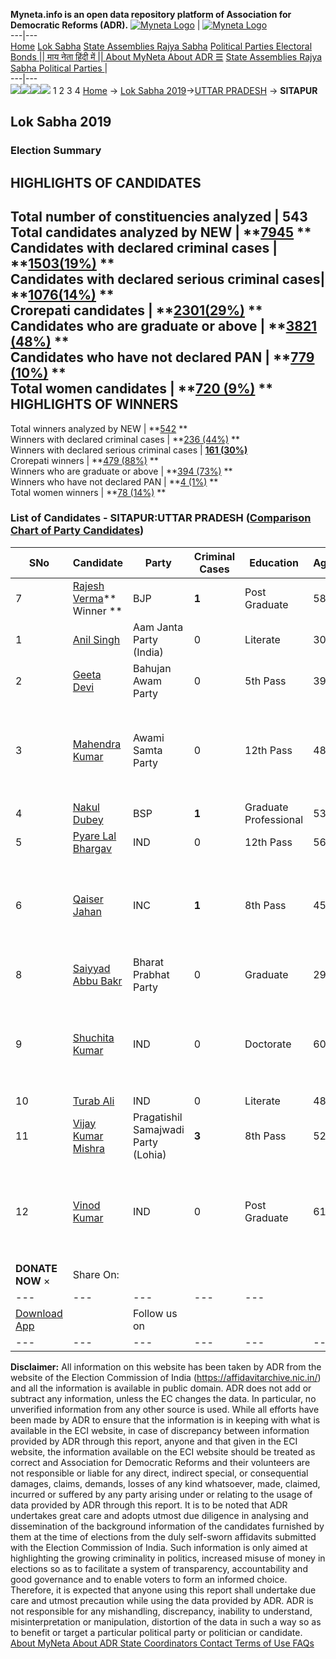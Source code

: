 **Myneta.info is an open data repository platform of Association for Democratic Reforms (ADR).**
[![Myneta Logo](https://www.myneta.info/lib/img/myneta-logo.png)](https://www.myneta.info/) | [![Myneta Logo](https://www.myneta.info/lib/img/adr-logo.png)](https://adrindia.org)  
---|---  
[Home](https://www.myneta.info/) [Lok Sabha](https://www.myneta.info/#ls "Lok Sabha") [ State Assemblies ](https://www.myneta.info/#sa "State Assemblies") [Rajya Sabha](https://www.myneta.info/#rs "Rajya Sabha") [Political Parties ](https://www.myneta.info/party "Political Parties") [ Electoral Bonds ](https://www.myneta.info/electoral_bonds "Electoral Bonds") [ || माय नेता हिंदी में || ](https://translate.google.co.in/translate?prev=hp&hl=en&js=y&u=www.myneta.info&sl=en&tl=hi&history_state0=) [ About MyNeta ](https://adrindia.org/content/about-myneta) [ About ADR ](https://adrindia.org/about-adr/who-we-are) [☰](javascript:void\(0\))
[ State Assemblies ](https://www.myneta.info/#sa "State Assemblies") [ Rajya Sabha ](https://www.myneta.info/#rs "Rajya Sabha") [ Political Parties ](https://www.myneta.info/party "Political Parties")
|   
---|---  
![](https://www.myneta.info/lib/img/banner/banner-1.png)![](https://www.myneta.info/lib/img/banner/banner-2.png)![](https://www.myneta.info/lib/img/banner/banner-3.png)![](https://www.myneta.info/lib/img/banner/banner-4.png)
1  2  3  4 
[Home](https://www.myneta.info/) → [Lok Sabha 2019](https://www.myneta.info/LokSabha2019/)→[UTTAR PRADESH](https://www.myneta.info/LokSabha2019/index.php?action=show_constituencies&state_id=57) → **SITAPUR**
### 
## Lok Sabha 2019
###  Election Summary 
HIGHLIGHTS OF CANDIDATES  
---  
Total number of constituencies analyzed |  543   
Total candidates analyzed by NEW | **[7945](https://www.myneta.info/LokSabha2019/index.php?action=summary&subAction=candidates_analyzed&sort=candidate#summary) **  
Candidates with declared criminal cases | **[1503(19%)](https://www.myneta.info/LokSabha2019/index.php?action=summary&subAction=crime&sort=candidate#summary) **  
Candidates with declared serious criminal cases| **[1076(14%)](https://www.myneta.info/LokSabha2019/index.php?action=summary&subAction=serious_crime&sort=candidate#summary) **  
Crorepati candidates | **[2301(29%)](https://www.myneta.info/LokSabha2019/index.php?action=summary&subAction=crorepati&sort=candidate#summary) **  
Candidates who are graduate or above | **[3821 (48%)](https://www.myneta.info/LokSabha2019/index.php?action=summary&subAction=education&sort=candidate#summary) **  
Candidates who have not declared PAN | **[779 (10%)](https://www.myneta.info/LokSabha2019/index.php?action=summary&subAction=without_pan&sort=candidate#summary) **  
Total women candidates | **[720 (9%)](https://www.myneta.info/LokSabha2019/index.php?action=summary&subAction=women_candidate&sort=candidate#summary) **  
HIGHLIGHTS OF WINNERS  
---  
Total winners analyzed by NEW | **[542](https://www.myneta.info/LokSabha2019/index.php?action=summary&subAction=winner_analyzed&sort=candidate#summary) **  
Winners with declared criminal cases | **[236 (44%)](https://www.myneta.info/LokSabha2019/index.php?action=summary&subAction=winner_crime&sort=candidate#summary) **  
Winners with declared serious criminal cases | **[161 (30%)](https://www.myneta.info/LokSabha2019/index.php?action=summary&subAction=winner_serious_crime&sort=candidate#summary)**  
Crorepati winners | **[479 (88%)](https://www.myneta.info/LokSabha2019/index.php?action=summary&subAction=winner_crorepati&sort=candidate#summary) **  
Winners who are graduate or above | **[394 (73%)](https://www.myneta.info/LokSabha2019/index.php?action=summary&subAction=winner_education&sort=candidate#summary) **  
Winners who have not declared PAN | **[4 (1%)](https://www.myneta.info/LokSabha2019/index.php?action=summary&subAction=winner_without_pan&sort=candidate#summary) **  
Total women winners | **[78 (14%)](https://www.myneta.info/LokSabha2019/index.php?action=summary&subAction=winner_women&sort=candidate#summary) **  
### List of Candidates - SITAPUR:UTTAR PRADESH ([Comparison Chart of Party Candidates](https://www.myneta.info/LokSabha2019/comparisonchart.php?constituency_id=911))
SNo | Candidate| Party| Criminal Cases| Education| Age| Total Assets| Liabilities  
---|---|---|---|---|---|---|---  
7  | [Rajesh Verma](https://www.myneta.info/LokSabha2019/candidate.php?candidate_id=11503)** Winner ** | BJP | **1** | Post Graduate| 58 | Rs 7,31,29,716 ~ 7 Crore+ | Rs 1,08,148 ~ 1 Lacs+  
1  | [Anil Singh](https://www.myneta.info/LokSabha2019/candidate.php?candidate_id=11500) | Aam Janta Party (India) | 0 | Literate| 30 | Rs 37,62,806 ~ 37 Lacs+ | Rs 0 ~   
2  | [Geeta Devi](https://www.myneta.info/LokSabha2019/candidate.php?candidate_id=11075) | Bahujan Awam Party | 0 | 5th Pass| 39 | Rs 31,000 ~ 31 Thou+ | Rs 0 ~   
3  | [Mahendra Kumar](https://www.myneta.info/LokSabha2019/candidate.php?candidate_id=11497) | Awami Samta Party | 0 | 12th Pass| 48 | ![](https://myneta.info/image_v2.php?myneta_folder=LokSabha2019&candidate_id=11497&col=ta) | ![](https://myneta.info/image_v2.php?myneta_folder=LokSabha2019&candidate_id=11497&col=lia)  
4  | [Nakul Dubey](https://www.myneta.info/LokSabha2019/candidate.php?candidate_id=11073) | BSP | **1** | Graduate Professional| 53 | Rs 3,42,86,356 ~ 3 Crore+ | Rs 0 ~   
5  | [Pyare Lal Bhargav](https://www.myneta.info/LokSabha2019/candidate.php?candidate_id=11504) | IND | 0 | 12th Pass| 56 | Rs 29,35,267 ~ 29 Lacs+ | Rs 0 ~   
6  | [Qaiser Jahan](https://www.myneta.info/LokSabha2019/candidate.php?candidate_id=11074) | INC | **1** | 8th Pass| 45 | ![](https://myneta.info/image_v2.php?myneta_folder=LokSabha2019&candidate_id=11074&col=ta) | ![](https://myneta.info/image_v2.php?myneta_folder=LokSabha2019&candidate_id=11074&col=lia)  
8  | [Saiyyad Abbu Bakr](https://www.myneta.info/LokSabha2019/candidate.php?candidate_id=11929) | Bharat Prabhat Party | 0 | Graduate| 29 | Rs 2,59,879 ~ 2 Lacs+ | Rs 0 ~   
9  | [Shuchita Kumar](https://www.myneta.info/LokSabha2019/candidate.php?candidate_id=11496) | IND | 0 | Doctorate| 60 | ![](https://myneta.info/image_v2.php?myneta_folder=LokSabha2019&candidate_id=11496&col=ta) | ![](https://myneta.info/image_v2.php?myneta_folder=LokSabha2019&candidate_id=11496&col=lia)  
10  | [Turab Ali](https://www.myneta.info/LokSabha2019/candidate.php?candidate_id=11076) | IND | 0 | Literate| 48 | Rs 9,17,200 ~ 9 Lacs+ | Rs 0 ~   
11  | [Vijay Kumar Mishra](https://www.myneta.info/LokSabha2019/candidate.php?candidate_id=11498) | Pragatishil Samajwadi Party (Lohia) | **3** | 8th Pass| 52 | Rs 1,77,39,60,000 ~ 177 Crore+ | Rs 10,00,00,000 ~ 10 Crore+  
12  | [Vinod Kumar](https://www.myneta.info/LokSabha2019/candidate.php?candidate_id=11499) | IND | 0 | Post Graduate| 61 | ![](https://myneta.info/image_v2.php?myneta_folder=LokSabha2019&candidate_id=11499&col=ta) | ![](https://myneta.info/image_v2.php?myneta_folder=LokSabha2019&candidate_id=11499&col=lia)  
|  **DONATE NOW** × |  Share On:  | [](https://api.whatsapp.com/send?text=https%3A%2F%2Fmyneta.info%2Fpunjab2022%2Findex.php%3Faction%3Dshow_constituencies%26state_id%3D19) | [](https://www.facebook.com/sharer/sharer.php?u=https%3A%2F%2Fmyneta.info%2Fpunjab2022%2Findex.php%3Faction%3Dshow_constituencies%26state_id%3D19) | [](https://twitter.com/share?url=https%3A%2F%2Fmyneta.info%2Fpunjab2022%2Findex.php%3Faction%3Dshow_constituencies%26state_id%3D19)  
---|---|---|---|---  
| [ Download App ](https://play.google.com/store/apps/details?id=com.webrosoft.myneta1&pcampaignid=pcampaignidMKT-Other-global-all-co-prtnr-py-PartBadge-Mar2515-1) | [](https://play.google.com/store/apps/details?id=com.webrosoft.myneta1&pcampaignid=pcampaignidMKT-Other-global-all-co-prtnr-py-PartBadge-Mar2515-1) |  Follow us on  | [](https://www.facebook.com/adrindia.org/) | [](https://twitter.com/adrspeaks) | [](https://groups.google.com/g/national-election-watch?hl=en&pli=1) | [](https://www.instagram.com/adrspeaks/) | [](https://www.youtube.com/user/adrspeaks) | [](https://sharechat.com/profile/adrspeaks)  
---|---|---|---|---|---|---|---|---  
**Disclaimer:** All information on this website has been taken by ADR from the website of the Election Commission of India (https://affidavitarchive.nic.in/) and all the information is available in public domain. ADR does not add or subtract any information, unless the EC changes the data. In particular, no unverified information from any other source is used. While all efforts have been made by ADR to ensure that the information is in keeping with what is available in the ECI website, in case of discrepancy between information provided by ADR through this report, anyone and that given in the ECI website, the information available on the ECI website should be treated as correct and Association for Democratic Reforms and their volunteers are not responsible or liable for any direct, indirect special, or consequential damages, claims, demands, losses of any kind whatsoever, made, claimed, incurred or suffered by any party arising under or relating to the usage of data provided by ADR through this report. It is to be noted that ADR undertakes great care and adopts utmost due diligence in analysing and dissemination of the background information of the candidates furnished by them at the time of elections from the duly self-sworn affidavits submitted with the Election Commission of India. Such information is only aimed at highlighting the growing criminality in politics, increased misuse of money in elections so as to facilitate a system of transparency, accountability and good governance and to enable voters to form an informed choice. Therefore, it is expected that anyone using this report shall undertake due care and utmost precaution while using the data provided by ADR. ADR is not responsible for any mishandling, discrepancy, inability to understand, misinterpretation or manipulation, distortion of the data in such a way so as to benefit or target a particular political party or politician or candidate. 
[ About MyNeta ](https://adrindia.org/content/about-myneta) [ About ADR ](https://adrindia.org/about-adr/who-we-are) [ State Coordinators ](https://adrindia.org/about-adr/state-coordinators) [ Contact ](https://adrindia.org/contact-us) [ Terms of Use ](https://adrindia.org/content/adr-terms-use) [ FAQs ](https://adrindia.org/content/faqs)
